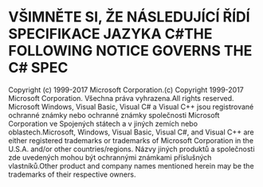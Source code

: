 <a name="the-following-notice-governs-the-c-spec"></a><span data-ttu-id="32907-101">VŠIMNĚTE SI, ŽE NÁSLEDUJÍCÍ ŘÍDÍ SPECIFIKACE JAZYKA C#</span><span class="sxs-lookup"><span data-stu-id="32907-101">THE FOLLOWING NOTICE GOVERNS THE C# SPEC</span></span>
=====

<span data-ttu-id="32907-102">Copyright (c) 1999-2017 Microsoft Corporation.</span><span class="sxs-lookup"><span data-stu-id="32907-102">(c) Copyright 1999-2017 Microsoft Corporation.</span></span> <span data-ttu-id="32907-103">Všechna práva vyhrazena.</span><span class="sxs-lookup"><span data-stu-id="32907-103">All rights reserved.</span></span>
<span data-ttu-id="32907-104">Microsoft Windows, Visual Basic, Visual C# a Visual C++ jsou registrované ochranné známky nebo ochranné známky společnosti Microsoft Corporation ve Spojených státech a v jiných zemích nebo oblastech.</span><span class="sxs-lookup"><span data-stu-id="32907-104">Microsoft, Windows, Visual Basic, Visual C#, and Visual C++ are either registered trademarks or trademarks of Microsoft Corporation in the U.S.A. and/or other countries/regions.</span></span>
<span data-ttu-id="32907-105">Názvy jiných produktů a společnosti zde uvedených mohou být ochrannými známkami příslušných vlastníků.</span><span class="sxs-lookup"><span data-stu-id="32907-105">Other product and company names mentioned herein may be the trademarks of their respective owners.</span></span>
